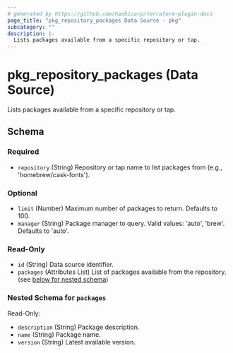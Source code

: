 ```yaml
---
# generated by https://github.com/hashicorp/terraform-plugin-docs
page_title: "pkg_repository_packages Data Source - pkg"
subcategory: ""
description: |-
  Lists packages available from a specific repository or tap.
---
```


# pkg_repository_packages (Data Source)

Lists packages available from a specific repository or tap.



<!-- schema generated by tfplugindocs -->
## Schema

### Required

- `repository` (String) Repository or tap name to list packages from (e.g., 'homebrew/cask-fonts').

### Optional

- `limit` (Number) Maximum number of packages to return. Defaults to 100.
- `manager` (String) Package manager to query. Valid values: 'auto', 'brew'. Defaults to 'auto'.

### Read-Only

- `id` (String) Data source identifier.
- `packages` (Attributes List) List of packages available from the repository. (see [below for nested schema](#nestedatt--packages))

<a id="nestedatt--packages"></a>
### Nested Schema for `packages`

Read-Only:

- `description` (String) Package description.
- `name` (String) Package name.
- `version` (String) Latest available version.
